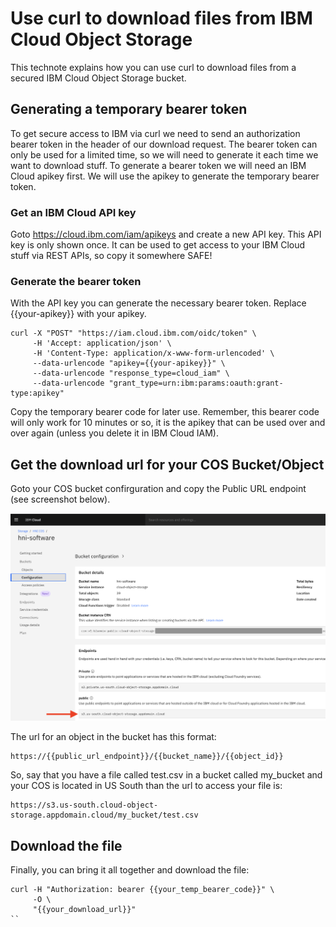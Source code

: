 # Use curl to download files from IBM Cloud Object Storage

This technote explains how you can use curl to download files from a secured IBM Cloud Object Storage bucket.

## Generating a temporary bearer token
To get secure access to IBM via curl we need to send an authorization bearer token in the header of our download request. The bearer token can only be used for a limited time, so we will need to generate it each time we want to download stuff. To generate a bearer token we will need an IBM Cloud apikey first. We will use the apikey to generate the temporary bearer token.

### Get an IBM Cloud API key

Goto https://cloud.ibm.com/iam/apikeys and create a new API key. This API key is only shown once. It can be used to get access to your IBM Cloud stuff via REST APIs, so copy it somewhere SAFE!

### Generate the bearer token
With the API key you can generate the necessary bearer token. Replace {{your-apikey}} with your apikey.

```
curl -X "POST" "https://iam.cloud.ibm.com/oidc/token" \
     -H 'Accept: application/json' \
     -H 'Content-Type: application/x-www-form-urlencoded' \
     --data-urlencode "apikey={{your-apikey}}" \
     --data-urlencode "response_type=cloud_iam" \
     --data-urlencode "grant_type=urn:ibm:params:oauth:grant-type:apikey"
```
Copy the temporary bearer code for later use. Remember, this bearer code will only work for 10 minutes or so, it is the apikey that can be used over and over again (unless you delete it in IBM Cloud IAM).

## Get the download url for your COS Bucket/Object

Goto your COS bucket confirguration and copy the Public URL endpoint (see screenshot below).

![COS Bucket Configuration](images/cos_bucket_config.png)

The url for an object in the bucket has this format:

```
https://{{public_url_endpoint}}/{{bucket_name}}/{{object_id}}
```

So, say that you have a file called test.csv in a bucket called my_bucket and your COS is located in US South than the url to access your file is:

```
https://s3.us-south.cloud-object-storage.appdomain.cloud/my_bucket/test.csv
```

## Download the file

Finally, you can bring it all together and download the file:

```
curl -H "Authorization: bearer {{your_temp_bearer_code}}" \
     -O \
     "{{your_download_url}}"
``

